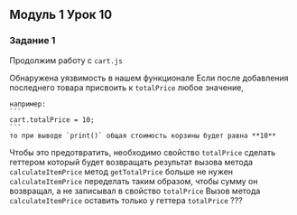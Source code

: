 ## Модуль 1 Урок 10
### Задание 1


Продолжим работу с `cart.js`

Обнаружена уязвимость в нашем функционале
Если после добавления последнего товара присвоить к `totalPrice` любое значение,

    например:
    ```
    cart.totalPrice = 10;
    ```
    то при выводе `print()` общая стоимость корзины будет равна **10**

Чтобы это предотвратить, необходимо свойство `totalPrice` сделать геттером который будет возвращать результат вызова метода `calculateItemPrice`
метод `getTotalPrice` больше не нужен
`calculateItemPrice` переделать таким образом, чтобы сумму он возвращал, а не записывал в свойство `totalPrice`
Вызов метода `calculateItemPrice` оставить только у геттера `totalPrice` ???
